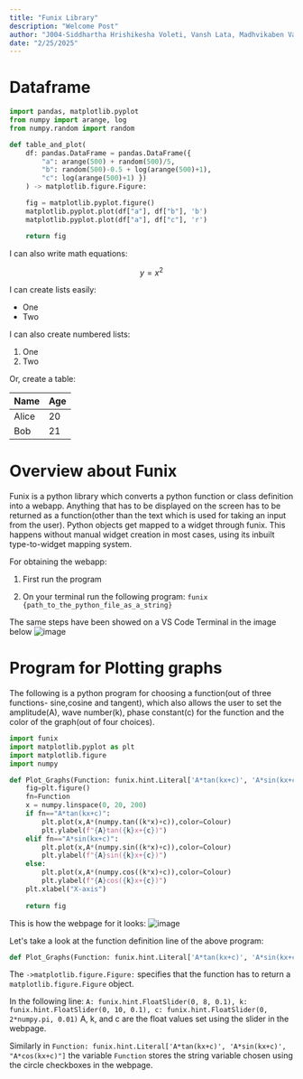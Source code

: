 ```yaml
---
title: "Funix Library"
description: "Welcome Post"
author: "J004-Siddhartha Hrishikesha Voleti, Vansh Lata, Madhvikaben Vasava"
date: "2/25/2025"
---
```



# Dataframe



```python
import pandas, matplotlib.pyplot
from numpy import arange, log
from numpy.random import random

def table_and_plot(
    df: pandas.DataFrame = pandas.DataFrame({
        "a": arange(500) + random(500)/5,
        "b": random(500)-0.5 + log(arange(500)+1),
        "c": log(arange(500)+1) })
    ) -> matplotlib.figure.Figure:

    fig = matplotlib.pyplot.figure()
    matplotlib.pyplot.plot(df["a"], df["b"], 'b')
    matplotlib.pyplot.plot(df["a"], df["c"], 'r')

    return fig

```

I can also write math equations:

$$
y = x^2
$$


I can create lists easily:

- One
- Two

I can also create numbered lists:

1. One
2. Two


Or, create a table:

| Name  | Age |
|-------|-----|
| Alice | 20  |
| Bob   | 21  |

# Overview about Funix

Funix is a python library which converts a python function or class definition into a webapp. Anything that has to be displayed on the screen has to be returned as a function(other than the text which is used for taking an input from the user).
Python objects get mapped to a widget through funix. This happens without manual widget creation in most cases, using its inbuilt type-to-widget mapping system.


For obtaining the webapp:

1. First run the program

2. On your terminal run the following program: ```funix {path_to_the_python_file_as_a_string}```

The same steps have been showed on a VS Code Terminal in the image below
![image](https://github.com/user-attachments/assets/8e841118-52a7-443d-817a-3f8c0a5efffd)

# Program for Plotting graphs

The following is a python program for choosing a function(out of three functions- sine,cosine and tangent), which also allows the user to set the amplitude(A), wave number(k), phase constant(c) for the function and the color of the graph(out of four choices).
```python
import funix
import matplotlib.pyplot as plt
import matplotlib.figure
import numpy

def Plot_Graphs(Function: funix.hint.Literal['A*tan(kx+c)', 'A*sin(kx+c)', "A*cos(kx+c)"],A: funix.hint.FloatSlider(0, 8, 0.1), k: funix.hint.FloatSlider(0, 10, 0.1), c: funix.hint.FloatSlider(0, 2*numpy.pi, 0.01),Colour: funix.hint.Literal['Blue', 'Green', 'Red','Black','Purple']) -> matplotlib.figure.Figure:
    fig=plt.figure()
    fn=Function
    x = numpy.linspace(0, 20, 200)
    if fn=="A*tan(kx+c)":
        plt.plot(x,A*(numpy.tan((k*x)+c)),color=Colour)
        plt.ylabel(f"{A}tan({k}x+{c})")
    elif fn=="A*sin(kx+c)":
        plt.plot(x,A*(numpy.sin((k*x)+c)),color=Colour)
        plt.ylabel(f"{A}sin({k}x+{c})")
    else:
        plt.plot(x,A*(numpy.cos((k*x)+c)),color=Colour)
        plt.ylabel(f"{A}cos({k}x+{c})")
    plt.xlabel("X-axis")
    
    return fig
```


This is how the webpage for it looks:
![image](https://github.com/user-attachments/assets/f9ed6943-a5ad-48e9-afed-f1c8ba5c8410)


Let's take a look at the function definition line of the above program:
```python
def Plot_Graphs(Function: funix.hint.Literal['A*tan(kx+c)', 'A*sin(kx+c)', "A*cos(kx+c)"],A: funix.hint.FloatSlider(0, 8, 0.1), k: funix.hint.FloatSlider(0, 10, 0.1), c: funix.hint.FloatSlider(0, 2*numpy.pi, 0.01),Colour: funix.hint.Literal['Blue', 'Green', 'Red','Black','Purple']) -> matplotlib.figure.Figure:
```
The ```->matplotlib.figure.Figure:``` specifies that the function has to return a ```matplotlib.figure.Figure``` object.

In the following line:
```A: funix.hint.FloatSlider(0, 8, 0.1), k: funix.hint.FloatSlider(0, 10, 0.1), c: funix.hint.FloatSlider(0, 2*numpy.pi, 0.01)```
A, k, and c are the float values set using the slider in the webpage.

Similarly in ```Function: funix.hint.Literal['A*tan(kx+c)', 'A*sin(kx+c)', "A*cos(kx+c)"]``` the variable ```Function``` stores the string variable chosen using the circle checkboxes in the webpage.
